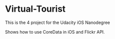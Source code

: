 # Virtual-Tourist
This is the 4 project for the Udacity iOS Nanodegree 

Shows how to use CoreData in iOS and Flickr API.
